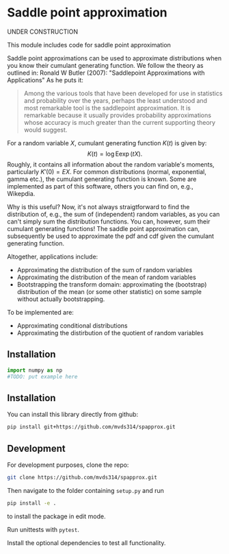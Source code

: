 # Saddle point approximation

UNDER CONSTRUCTION

This module includes code for saddle point approximation

Saddle point approximations can be used to approximate distributions when you know their cumulant generating function.
We follow the theory as outlined in: Ronald W Butler (2007): "Saddlepoint Approximations with Applications"
As he puts it:
> Among the various tools that have been developed for use in statistics and probability
> over the years, perhaps the least understood and most remarkable tool is the saddlepoint
> approximation. It is remarkable because it usually provides probability approximations
> whose accuracy is much greater than the current supporting theory would suggest.

For a random variable $X$, cumulant generating function $K(t)$ is given by:
$$K(t) = \log\text{E} \exp(t X).$$
Roughly, it contains all information about the random variable's moments, particularly $K'(0)=E X$.
For common distributions (normal, exponential, gamma etc.), the cumulant generating function is known.
Some are implemented as part of this software, others you can find on, e.g., Wikepdia.

Why is this useful? Now, it's not always straigtforward to find the distribution of, e.g., the sum of (independent) random variables, as you can can't simply sum
the distribution functions. You can, however, sum their cumulant generating functions!
The saddle point approximation can, subsequently be used to approximate the pdf and cdf given the cumulant generating function.

Altogether, applications include:
* Approximating the distribution of the sum of random variables
* Approximating the distribution of the mean of random variables
* Bootstrapping the transform domain: approximating the (bootstrap) distribution of the mean (or some other statistic) on some sample without actually bootstrapping.

To be implemented are:
* Approximating conditional distributions
* Approximating the distirbution of the quotient of random variables

## Installation

```python
import numpy as np
#TODO: put example here
```

## Installation

You can install this library directly from github:

```bash
pip install git+https://github.com/mvds314/spapprox.git
```

## Development

For development purposes, clone the repo:

```bash
git clone https://github.com/mvds314/spapprox.git
```

Then navigate to the folder containing `setup.py` and run

```bash
pip install -e .
```

to install the package in edit mode.

Run unittests with `pytest`.

Install the optional dependencies to test all functionality.
